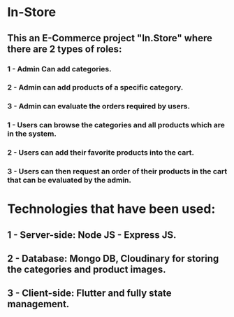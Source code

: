 # In-Store
## This an E-Commerce project "In.Store" where there are 2 types of roles: 

### 1 - Admin Can add categories.
### 2 - Admin can add products of a specific category.
### 3 - Admin can evaluate the orders required by users.

### 1 - Users can browse the categories and all products which are in the system.
### 2 - Users can add their favorite products into the cart.
### 3 - Users can then request an order of their products in the cart that can be evaluated by the admin.



# Technologies that have been used: 

 ## 1 - Server-side: Node JS - Express JS.

 ## 2 - Database: Mongo DB, Cloudinary for storing the categories and product images.

 ## 3 - Client-side: Flutter and fully state management.


